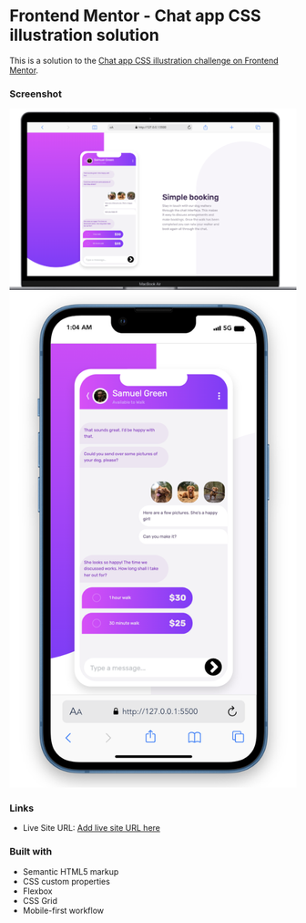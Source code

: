 # Frontend Mentor - Chat app CSS illustration solution

This is a solution to the [Chat app CSS illustration challenge on Frontend Mentor](https://www.frontendmentor.io/challenges/chat-app-css-illustration-O5auMkFqY).

### Screenshot

![](./images/Screenshot%202023-09-30%20at%2001.02.53.png)
![](./images/Screenshot%202023-09-30%20at%2001.05.05.png)

### Links

- Live Site URL: [Add live site URL here](https://your-live-site-url.com)

### Built with

- Semantic HTML5 markup
- CSS custom properties
- Flexbox
- CSS Grid
- Mobile-first workflow

